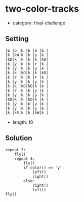 # two-color-tracks
- category: final-challenge

## Setting

```
|b |b |b |b |b |b |
|k |kW|k |k |y |k |
|kD|k |k |k |k |kD|
|k |y |k |k |r |k |
|k |y |k |k |y |k |
|k |k |kD|k |k |kD|
|k |r |k |k |r |k |
|k |y |k |k |y |k |
|k |k |kD|kD|k |k |
|k |r |k |k |y |k |
|k |y |k |k |y |k |
|kD|k |k |kD|k |k |
|k |y |k |k |y |k |
|k |y |k |k |y |k |
|k |kS|k |k |kW|k |
```

- length: 10

## Solution

```
repeat 2:
    fly()
    repeat 4:
        fly()
        if color() == 'y':
            left()
            right()
        else:
            right()
            left()
fly()
```
